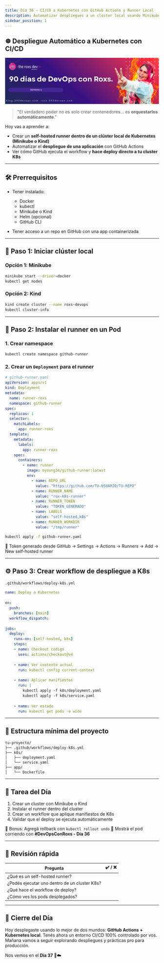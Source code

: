 ```yaml
---
title: Día 36 - CI/CD a Kubernetes con GitHub Actions y Runner Local
description: Automatizar despliegues a un clúster local usando Minikube o Kind y un runner self-hosted
sidebar_position: 1
---
```


## ☸️ Despliegue Automático a Kubernetes con CI/CD

![](../../static/images/banner/6.png)

> "El verdadero poder no es solo crear contenedores… es **orquestarlos automáticamente**."

Hoy vas a aprender a:

- Crear un **self-hosted runner dentro de un clúster local de Kubernetes (Minikube o Kind)**
- Automatizar el **despliegue de una aplicación** con GitHub Actions
- Ver cómo GitHub ejecuta el workflow y **hace deploy directo a tu cluster K8s**

---

## 🛠️ Prerrequisitos

- Tener instalado:
  - Docker
  - kubectl
  - Minikube o Kind
  - Helm (opcional)
  - GitHub CLI

- Tener acceso a un repo en GitHub con una app containerizada

---

## 🔁 Paso 1: Iniciar clúster local

### Opción 1: Minikube

```bash
minikube start --driver=docker
kubectl get nodes
````

### Opción 2: Kind

```bash
kind create cluster --name roxs-devops
kubectl cluster-info
```

---

## 🏃 Paso 2: Instalar el runner en un Pod

### 1. Crear namespace

```bash
kubectl create namespace github-runner
```

### 2. Crear un `Deployment` para el runner

```yaml
# github-runner.yaml
apiVersion: apps/v1
kind: Deployment
metadata:
  name: runner-roxs
  namespace: github-runner
spec:
  replicas: 1
  selector:
    matchLabels:
      app: runner-roxs
  template:
    metadata:
      labels:
        app: runner-roxs
    spec:
      containers:
        - name: runner
          image: myoung34/github-runner:latest
          env:
            - name: REPO_URL
              value: "https://github.com/TU-USUARIO/TU-REPO"
            - name: RUNNER_NAME
              value: "rox-k8s-runner"
            - name: RUNNER_TOKEN
              value: "TOKEN_GENERADO"
            - name: LABELS
              value: "self-hosted,k8s"
            - name: RUNNER_WORKDIR
              value: "/tmp/runner"
```

```bash
kubectl apply -f github-runner.yaml
```

📌 Token generado desde GitHub → Settings → Actions → Runners → Add → New self-hosted runner

---

## ⚙️ Paso 3: Crear workflow de despliegue a K8s

`.github/workflows/deploy-k8s.yml`

```yaml
name: Deploy a Kubernetes

on:
  push:
    branches: [main]
  workflow_dispatch:

jobs:
  deploy:
    runs-on: [self-hosted, k8s]
    steps:
    - name: Checkout código
      uses: actions/checkout@v4

    - name: Ver contexto actual
      run: kubectl config current-context

    - name: Aplicar manifiestos
      run: |
        kubectl apply -f k8s/deployment.yaml
        kubectl apply -f k8s/service.yaml

    - name: Ver estado
      run: kubectl get pods -o wide
```

---

## 📂 Estructura mínima del proyecto

```
tu-proyecto/
├── .github/workflows/deploy-k8s.yml
├── k8s/
│   ├── deployment.yaml
│   └── service.yaml
├── app/
│   └── Dockerfile
```

---

## 🎯 Tarea del Día

1. Crear un cluster con Minikube o Kind
2. Instalar el runner dentro del cluster
3. Crear un workflow que aplique manifiestos de K8s
4. Validar que el deploy se ejecuta automáticamente

🎁 Bonus: Agregá rollback con `kubectl rollout undo`
📸 Mostrá el pod corriendo con **#DevOpsConRoxs - Día 36**

---

## 🧠 Revisión rápida

| Pregunta                                      | ✔️ / ❌ |
| --------------------------------------------- | ------ |
| ¿Qué es un self-hosted runner?                |        |
| ¿Podés ejecutar uno dentro de un cluster K8s? |        |
| ¿Qué hace el workflow de deploy?              |        |
| ¿Cómo ves los pods desplegados?               |        |

---

## 🚀 Cierre del Día

Hoy desplegaste usando lo mejor de dos mundos: **GitHub Actions + Kubernetes local**.
Tenés ahora un entorno CI/CD 100% controlado por vos.
Mañana vamos a seguir explorando despliegues y prácticas pro para producción.

Nos vemos en el **Día 37** 🧠☁️

